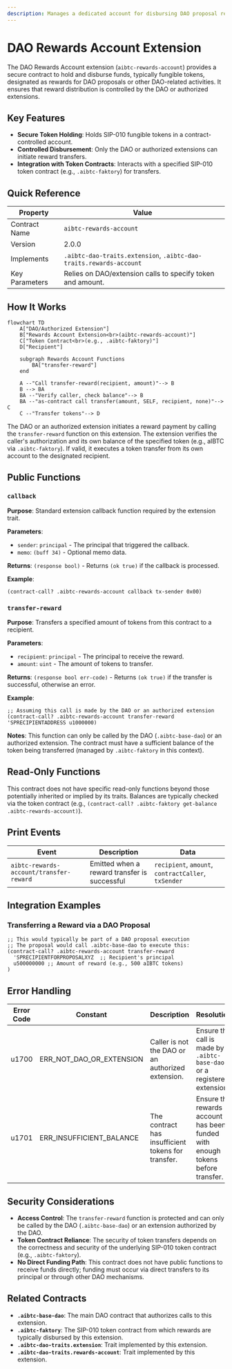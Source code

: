 ```yaml
---
description: Manages a dedicated account for disbursing DAO proposal rewards.
---
```


# DAO Rewards Account Extension

The DAO Rewards Account extension (`aibtc-rewards-account`) provides a secure contract to hold and disburse funds, typically fungible tokens, designated as rewards for DAO proposals or other DAO-related activities. It ensures that reward distribution is controlled by the DAO or authorized extensions.

## Key Features

- **Secure Token Holding**: Holds SIP-010 fungible tokens in a contract-controlled account.
- **Controlled Disbursement**: Only the DAO or authorized extensions can initiate reward transfers.
- **Integration with Token Contracts**: Interacts with a specified SIP-010 token contract (e.g., `.aibtc-faktory`) for transfers.

## Quick Reference

| Property       | Value                                                              |
| -------------- | ------------------------------------------------------------------ |
| Contract Name  | `aibtc-rewards-account`                                            |
| Version        | 2.0.0                                                              |
| Implements     | `.aibtc-dao-traits.extension`, `.aibtc-dao-traits.rewards-account` |
| Key Parameters | Relies on DAO/extension calls to specify token and amount.         |

## How It Works

```mermaid
flowchart TD
    A["DAO/Authorized Extension"]
    B["Rewards Account Extension<br>(aibtc-rewards-account)"]
    C["Token Contract<br>(e.g., .aibtc-faktory)"]
    D["Recipient"]
    
    subgraph Rewards Account Functions
        BA["transfer-reward"]
    end
    
    A --"Call transfer-reward(recipient, amount)"--> B
    B --> BA
    BA --"Verify caller, check balance"--> B
    BA --"as-contract call transfer(amount, SELF, recipient, none)"--> C
    C --"Transfer tokens"--> D
```

The DAO or an authorized extension initiates a reward payment by calling the `transfer-reward` function on this extension. The extension verifies the caller's authorization and its own balance of the specified token (e.g., aIBTC via `.aibtc-faktory`). If valid, it executes a token transfer from its own account to the designated recipient.

## Public Functions

### `callback`

**Purpose**: Standard extension callback function required by the extension trait.

**Parameters**:
- `sender`: `principal` - The principal that triggered the callback.
- `memo`: `(buff 34)` - Optional memo data.

**Returns**: `(response bool)` - Returns `(ok true)` if the callback is processed.

**Example**:
```clarity
(contract-call? .aibtc-rewards-account callback tx-sender 0x00)
```

### `transfer-reward`

**Purpose**: Transfers a specified amount of tokens from this contract to a recipient.

**Parameters**:
- `recipient`: `principal` - The principal to receive the reward.
- `amount`: `uint` - The amount of tokens to transfer.

**Returns**: `(response bool err-code)` - Returns `(ok true)` if the transfer is successful, otherwise an error.

**Example**:
```clarity
;; Assuming this call is made by the DAO or an authorized extension
(contract-call? .aibtc-rewards-account transfer-reward 'SPRECIPIENTADDRESS u1000000)
```

**Notes**: This function can only be called by the DAO (`.aibtc-base-dao`) or an authorized extension. The contract must have a sufficient balance of the token being transferred (managed by `.aibtc-faktory` in this context).

## Read-Only Functions

This contract does not have specific read-only functions beyond those potentially inherited or implied by its traits. Balances are typically checked via the token contract (e.g., `(contract-call? .aibtc-faktory get-balance .aibtc-rewards-account)`).

## Print Events

| Event                                   | Description                                  | Data                                                                 |
| --------------------------------------- | -------------------------------------------- | -------------------------------------------------------------------- |
| `aibtc-rewards-account/transfer-reward` | Emitted when a reward transfer is successful | `recipient`, `amount`, `contractCaller`, `txSender`                  |

## Integration Examples

### Transferring a Reward via a DAO Proposal

```clarity
;; This would typically be part of a DAO proposal execution
;; The proposal would call .aibtc-base-dao to execute this:
(contract-call? .aibtc-rewards-account transfer-reward
  'SPRECIPIENTFORPROPOSALXYZ  ;; Recipient's principal
  u500000000 ;; Amount of reward (e.g., 500 aIBTC tokens)
)
```

## Error Handling

| Error Code | Constant                  | Description                                       | Resolution                                                                    |
| ---------- | ------------------------- | ------------------------------------------------- | ----------------------------------------------------------------------------- |
| u1700      | ERR_NOT_DAO_OR_EXTENSION  | Caller is not the DAO or an authorized extension. | Ensure the call is made by `.aibtc-base-dao` or a registered extension.       |
| u1701      | ERR_INSUFFICIENT_BALANCE  | The contract has insufficient tokens for transfer. | Ensure the rewards account has been funded with enough tokens before transfer. |

## Security Considerations

- **Access Control**: The `transfer-reward` function is protected and can only be called by the DAO (`.aibtc-base-dao`) or an extension authorized by the DAO.
- **Token Contract Reliance**: The security of token transfers depends on the correctness and security of the underlying SIP-010 token contract (e.g., `.aibtc-faktory`).
- **No Direct Funding Path**: This contract does not have public functions to receive funds directly; funding must occur via direct transfers to its principal or through other DAO mechanisms.

## Related Contracts

- **`.aibtc-base-dao`**: The main DAO contract that authorizes calls to this extension.
- **`.aibtc-faktory`**: The SIP-010 token contract from which rewards are typically disbursed by this extension.
- **`.aibtc-dao-traits.extension`**: Trait implemented by this extension.
- **`.aibtc-dao-traits.rewards-account`**: Trait implemented by this extension.
